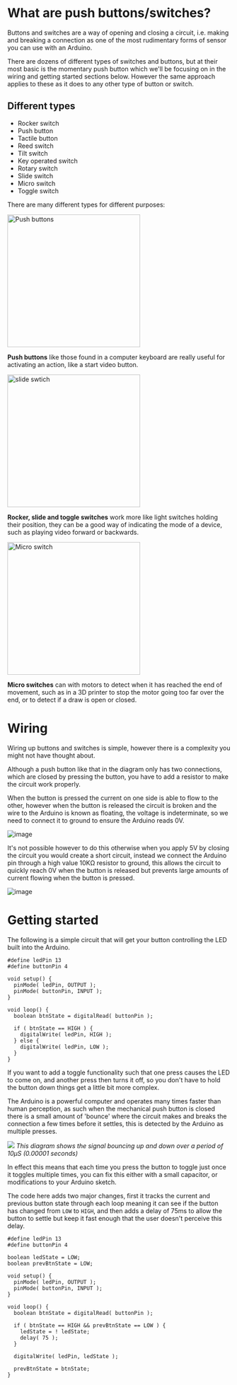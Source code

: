 # What are push buttons/switches?
Buttons and switches are a way of opening and closing a circuit, i.e. making and breaking a connection as one of the most rudimentary forms of sensor you can use with an Arduino.

There are dozens of different types of switches and buttons, but at their most basic is the momentary push button which we'll be focusing on in the wiring and getting started sections below. However the same approach applies to these as it does to any other type of button or switch.

## Different types

- Rocker switch
- Push button
- Tactile button
- Reed switch
- Tilt switch
- Key operated switch
- Rotary switch
- Slide switch
- Micro switch
- Toggle switch

There are many different types for different purposes:

<img width="300px" src="https://github.com/creativetechnologylab/physicalComputingTutorials/assets/64136454/eb087efe-3f69-425f-91aa-1b32a40c6c85"	alt="Push buttons"/>


**Push buttons** like those found in a computer keyboard are really useful for activating an action, like a start video button.

<img width="300px" src="https://github.com/creativetechnologylab/physicalComputingTutorials/assets/64136454/328151c5-7866-4c48-9531-3a79d9aaa580"	alt="slide swtich"/>

**Rocker, slide and toggle switches** work more like light switches holding their position, they can be a good way of indicating the mode of a device, such as playing video forward or backwards.

<img width="300px" src="https://github.com/creativetechnologylab/physicalComputingTutorials/assets/64136454/9f0b3e0e-eebb-4c8f-81f3-cfc3be07bdf4"	alt="Micro switch"/>


**Micro switches** can with motors to detect when it has reached the end of movement, such as in a 3D printer to stop the motor going too far over the end, or to detect if a draw is open or closed.


# Wiring
Wiring up buttons and switches is simple, however there is a complexity you might not have thought about. 

Although a push button like that in the diagram only has two connections, which are closed by pressing the button, you have to add a resistor to make the circuit work properly.

When the button is pressed the current on one side is able to flow to the other, however when the button is released the circuit is broken and the wire to the Arduino is known as floating, the voltage is indeterminate, so we need to connect it to ground to ensure the Arduino reads 0V.

![image](https://github.com/creativetechnologylab/physicalComputingTutorials/assets/64136454/70b396a7-1327-484a-91a1-fc3d3548d9b2)


It's not possible however to do this otherwise when you apply 5V by closing the circuit you would create a short circuit, instead we connect the Arduino pin through a high value 10KΩ resistor to ground, this allows the circuit to quickly reach 0V when the button is released but prevents large amounts of current flowing when the button is pressed.

![image](https://github.com/creativetechnologylab/physicalComputingTutorials/assets/64136454/a8ece5ff-0001-43d9-b457-f3527433779a)

# Getting started
The following is a simple circuit that will get your button controlling the LED built into the Arduino.

    #define ledPin 13
    #define buttonPin 4
    
    void setup() {
      pinMode( ledPin, OUTPUT );
      pinMode( buttonPin, INPUT );
    }
    
    void loop() {
      boolean btnState = digitalRead( buttonPin );
    
      if ( btnState == HIGH ) {
        digitalWrite( ledPin, HIGH );
      } else {
        digitalWrite( ledPin, LOW );
      }
    }

If you want to add a toggle functionality such that one press causes the LED to come on, and another press then turns it off, so you don't have to hold the button down things get a little bit more complex.

The Arduino is a powerful computer and operates many times faster than human perception, as such when the mechanical push button is closed there is a small amount of 'bounce' where the circuit makes and breaks the connection a few times before it settles, this is detected by the Arduino as multiple presses.

![](https://lab.arts.ac.uk/uploads/images/gallery/2017-02-Feb/scaled-840-0/scope.png)
_This diagram shows the signal bouncing up and down over a period of 10µS (0.00001 seconds)_

In effect this means that each time you press the button to toggle just once it toggles multiple times, you can fix this either with a small capacitor, or modifications to your Arduino sketch.

The code here adds two major changes, first it tracks the current and previous button state through each loop meaning it can see if the button has changed from `LOW` to `HIGH`, and then adds a delay of 75ms to allow the button to settle but keep it fast enough that the user doesn't perceive this delay.

    #define ledPin 13
    #define buttonPin 4
    
    boolean ledState = LOW;
    boolean prevBtnState = LOW;
    
    void setup() {
      pinMode( ledPin, OUTPUT );
      pinMode( buttonPin, INPUT );
    }
    
    void loop() {
      boolean btnState = digitalRead( buttonPin );
    
      if ( btnState == HIGH && prevBtnState == LOW ) {
        ledState = ! ledState;
        delay( 75 );
      }
    
      digitalWrite( ledPin, ledState );
    
      prevBtnState = btnState;
    }
